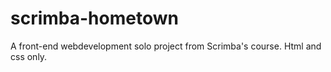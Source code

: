 # scrimba-hometown

A front-end webdevelopment solo project from Scrimba's course.
Html and css only.